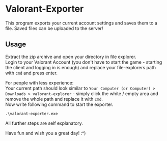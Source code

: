 # Valorant-Exporter
This program exports your current account settings and saves them to a file. Saved files can be uploaded to the server!

## Usage
Extract the zip archive and open your directory in file explorer.  
Login to your Valorant Account (you don't have to start the game - starting the client and logging in is enough) and replace your file-explorers path with `cmd` and press enter.  
  
For people with less experience:  
Your current path should look similar to `Your Computer (or Computer) > Downloads > valorant-explorer` - simply click the white / empty area and remove the whole path and replace it with `cmd`.  
Now write following command to start the exporter.

```
.\valorant-exporter.exe
```

All further steps are self explanatory.  
  
  
Have fun and wish you a great day! :^)
